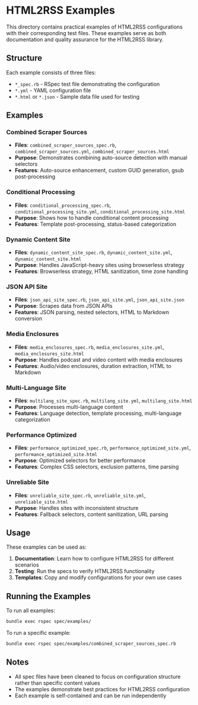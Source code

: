 # HTML2RSS Examples

This directory contains practical examples of HTML2RSS configurations with their corresponding test files. These examples serve as both documentation and quality assurance for the HTML2RSS library.

## Structure

Each example consists of three files:
- `*_spec.rb` - RSpec test file demonstrating the configuration
- `*.yml` - YAML configuration file
- `*.html` or `*.json` - Sample data file used for testing

## Examples

### Combined Scraper Sources
- **Files**: `combined_scraper_sources_spec.rb`, `combined_scraper_sources.yml`, `combined_scraper_sources.html`
- **Purpose**: Demonstrates combining auto-source detection with manual selectors
- **Features**: Auto-source enhancement, custom GUID generation, gsub post-processing

### Conditional Processing
- **Files**: `conditional_processing_spec.rb`, `conditional_processing_site.yml`, `conditional_processing_site.html`
- **Purpose**: Shows how to handle conditional content processing
- **Features**: Template post-processing, status-based categorization

### Dynamic Content Site
- **Files**: `dynamic_content_site_spec.rb`, `dynamic_content_site.yml`, `dynamic_content_site.html`
- **Purpose**: Handles JavaScript-heavy sites using browserless strategy
- **Features**: Browserless strategy, HTML sanitization, time zone handling

### JSON API Site
- **Files**: `json_api_site_spec.rb`, `json_api_site.yml`, `json_api_site.json`
- **Purpose**: Scrapes data from JSON APIs
- **Features**: JSON parsing, nested selectors, HTML to Markdown conversion

### Media Enclosures
- **Files**: `media_enclosures_spec.rb`, `media_enclosures_site.yml`, `media_enclosures_site.html`
- **Purpose**: Handles podcast and video content with media enclosures
- **Features**: Audio/video enclosures, duration extraction, HTML to Markdown

### Multi-Language Site
- **Files**: `multilang_site_spec.rb`, `multilang_site.yml`, `multilang_site.html`
- **Purpose**: Processes multi-language content
- **Features**: Language detection, template processing, multi-language categorization

### Performance Optimized
- **Files**: `performance_optimized_spec.rb`, `performance_optimized_site.yml`, `performance_optimized_site.html`
- **Purpose**: Optimized selectors for better performance
- **Features**: Complex CSS selectors, exclusion patterns, time parsing

### Unreliable Site
- **Files**: `unreliable_site_spec.rb`, `unreliable_site.yml`, `unreliable_site.html`
- **Purpose**: Handles sites with inconsistent structure
- **Features**: Fallback selectors, content sanitization, URL parsing

## Usage

These examples can be used as:

1. **Documentation**: Learn how to configure HTML2RSS for different scenarios
2. **Testing**: Run the specs to verify HTML2RSS functionality
3. **Templates**: Copy and modify configurations for your own use cases

## Running the Examples

To run all examples:
```bash
bundle exec rspec spec/examples/
```

To run a specific example:
```bash
bundle exec rspec spec/examples/combined_scraper_sources_spec.rb
```

## Notes

- All spec files have been cleaned to focus on configuration structure rather than specific content values
- The examples demonstrate best practices for HTML2RSS configuration
- Each example is self-contained and can be run independently
